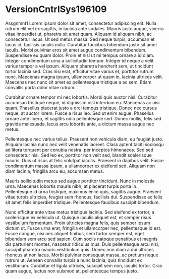 # VersionCntrlSys196109
Assgnmnt1
Lorem ipsum dolor sit amet, consectetur adipiscing elit. Nulla rutrum elit vel ex sagittis, in lacinia ante sodales. Mauris justo augue, viverra vitae imperdiet ut, pharetra sit amet quam. Aliquam id aliquam nibh, ac consectetur lacus. Ut sed metus massa. Sed neque turpis, accumsan et lacus id, facilisis iaculis nulla. Curabitur faucibus bibendum justo sit amet iaculis. Morbi pulvinar eros sit amet augue condimentum bibendum. Suspendisse eu quam dolor. Proin et nisl ut mi tempus ornare a id diam. Integer condimentum urna a sollicitudin tempor. Integer id neque a velit varius tempor a vel ipsum. Aliquam pharetra hendrerit sem, ut tincidunt tortor lacinia sed. Cras nisi erat, efficitur vitae varius et, porttitor rutrum nunc. Maecenas magna ipsum, ullamcorper ut quam in, lacinia ultrices velit. Maecenas nec nunc sit amet ex pellentesque tristique a ac sem. Etiam convallis porta dolor vitae rutrum.

Curabitur ornare tempor mi nec lobortis. Morbi quis auctor nisl. Curabitur accumsan tristique neque, id dignissim nisl interdum eu. Maecenas ac nisi quam. Phasellus placerat justo a orci tempus tristique. Donec nec cursus neque, at auctor lorem. Fusce a risus leo. Sed ut enim augue. Phasellus ornare ante libero, et sagittis odio pellentesque sed. Donec mollis, felis sed gravida malesuada, lacus arcu lobortis ante, a dictum massa augue nec metus.

Pellentesque nec varius tellus. Praesent non vehicula diam, eu feugiat justo. Aliquam lacinia nunc nec velit venenatis laoreet. Class aptent taciti sociosqu ad litora torquent per conubia nostra, per inceptos himenaeos. Sed sed consectetur nisi. Sed leo ex, porttitor non velit sed, blandit scelerisque mauris. Duis ut risus at felis volutpat iaculis. Praesent in dapibus velit. Fusce condimentum massa ipsum, a ullamcorper ex eleifend sed. Aliquam non diam lacinia, fringilla arcu eu, accumsan metus.

Mauris sollicitudin metus sed augue porttitor tincidunt. Nunc in molestie urna. Maecenas lobortis mauris nibh, at placerat turpis porta in. Pellentesque id urna tristique, maximus enim quis, sagittis augue. Praesent vitae turpis ultricies, feugiat sem rhoncus, facilisis dui. Suspendisse ac felis sit amet felis imperdiet tristique. Pellentesque faucibus suscipit bibendum.

Nunc efficitur ante vitae metus tristique lacinia. Sed eleifend ex tortor, a scelerisque ex vehicula ut. Quisque iaculis aliquet est, et semper risus vestibulum fermentum. Proin ultricies magna felis, quis semper ipsum dictum ut. Fusce urna erat, fringilla et ullamcorper nec, pellentesque id est. Fusce congue, nisi nec aliquet finibus, sem tortor semper est, eget bibendum sem arcu sed sapien. Cum sociis natoque penatibus et magnis dis parturient montes, nascetur ridiculus mus. Duis pellentesque arcu nisi, suscipit pharetra mauris vestibulum quis. Donec non diam a dui ultrices rhoncus at non lacus. Morbi pulvinar consequat massa, ac pretium neque rutrum ut. Aenean convallis turpis a nunc lacinia, quis tincidunt ex vestibulum. Curabitur et ligula ultrices, suscipit sem non, iaculis tortor. Cras quam augue, luctus non euismod at, pellentesque tempus justo.
